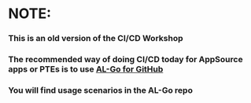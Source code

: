 # NOTE:
### This is an old version of the CI/CD Workshop
### The recommended way of doing CI/CD today for AppSource apps or PTEs is to use [AL-Go for GitHub](https://github.com/microsoft/AL-Go)
### You will find usage scenarios in the AL-Go repo
